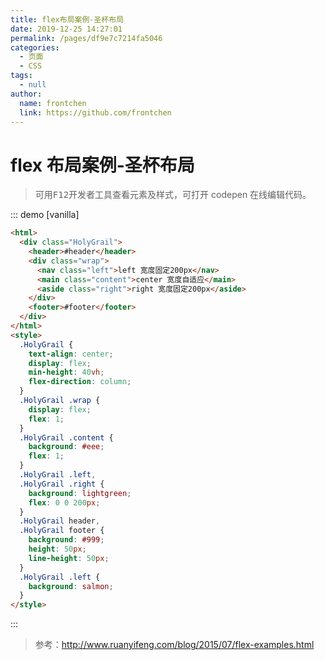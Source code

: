 ```yaml
---
title: flex布局案例-圣杯布局
date: 2019-12-25 14:27:01
permalink: /pages/df9e7c7214fa5046
categories:
  - 页面
  - CSS
tags:
  - null
author:
  name: frontchen
  link: https://github.com/frontchen
---
```


# flex 布局案例-圣杯布局

> 可用<kbd>F12</kbd>开发者工具查看元素及样式，可打开 codepen 在线编辑代码。

::: demo [vanilla]

```html
<html>
  <div class="HolyGrail">
    <header>#header</header>
    <div class="wrap">
      <nav class="left">left 宽度固定200px</nav>
      <main class="content">center 宽度自适应</main>
      <aside class="right">right 宽度固定200px</aside>
    </div>
    <footer>#footer</footer>
  </div>
</html>
<style>
  .HolyGrail {
    text-align: center;
    display: flex;
    min-height: 40vh;
    flex-direction: column;
  }
  .HolyGrail .wrap {
    display: flex;
    flex: 1;
  }
  .HolyGrail .content {
    background: #eee;
    flex: 1;
  }
  .HolyGrail .left,
  .HolyGrail .right {
    background: lightgreen;
    flex: 0 0 200px;
  }
  .HolyGrail header,
  .HolyGrail footer {
    background: #999;
    height: 50px;
    line-height: 50px;
  }
  .HolyGrail .left {
    background: salmon;
  }
</style>
```

:::

> 参考：<http://www.ruanyifeng.com/blog/2015/07/flex-examples.html>
